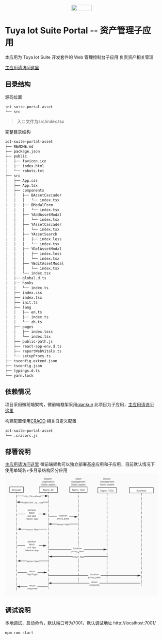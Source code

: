 <center><p align="center"><img src="https://images.tuyacn.com/rms-static/dc225080-25a5-11eb-8913-b53cc9e03c9c-1605267985800.png?tyName=tuya.png" width="36%" height="36%" /></p></center>

Tuya Iot Suite Portal -- 资产管理子应用
===

本应用为 Tuya Iot Suite 开发套件的 Web 管理控制台子应用
负责资产相关管理

[主应用请访问这里](https://github.com/tuya/iot-suite-portal)

## 目录结构

源码位置
```
iot-suite-portal-asset
└── src
```

> 入口文件为src/index.tsx

完整目录结构
```
iot-suite-portal-asset
├── README.md
├── package.json
├── public
│   ├── favicon.ico
│   ├── index.html
│   └── robots.txt
├── src
│   ├── App.css
│   ├── App.tsx
│   ├── components
│   │   ├── BAssetCascader
│   │   │   └── index.tsx
│   │   ├── BModalForm
│   │   │   └── index.tsx
│   │   ├── YAddAssetModal
│   │   │   └── index.tsx
│   │   ├── YAssetCascader
│   │   │   └── index.tsx
│   │   ├── YAssetSearch
│   │   │   ├── index.less
│   │   │   └── index.tsx
│   │   ├── YDelAssetModal
│   │   │   ├── index.less
│   │   │   └── index.tsx
│   │   ├── YEditAssetModal
│   │   │   └── index.tsx
│   │   └── index.tsx
│   ├── global.d.ts
│   ├── hooks
│   │   └── index.ts
│   ├── index.css
│   ├── index.tsx
│   ├── init.ts
│   ├── lang
│   │   ├── en.ts
│   │   ├── index.ts
│   │   └── zh.ts
│   ├── pages
│   │   ├── index.less
│   │   └── index.tsx
│   ├── public-path.js
│   ├── react-app-env.d.ts
│   ├── reportWebVitals.ts
│   └── setupProxy.ts
├── tsconfig.extend.json
├── tsconfig.json
├── typings.d.ts
└── yarn.lock
```

## 依赖情况

项目采用微前端架构，微前端框架采用[qiankun](https://qiankun.umijs.org/)
此项目为子应用，[主应用请访问这里](https://github.com/tuya/iot-suite-portal)

构建配置使用[CRACO](https://github.com/gsoft-inc/craco)
相关自定义配置
```
iot-suite-portal-asset
└── .cracorc.js
```

## 部署说明
[主应用请访问这里](https://github.com/tuya/iot-suite-portal)
微前端架构可以独立部署基座应用和子应用，目前默认情况下使用单域名+多目录结构区分应用
![network](./frontend-network.jpg)


## 调试说明

本地调试，启动命令，默认端口号为7001，默认调试地址 http://localhost:7001/
```
npm run start
```
